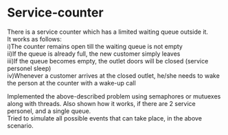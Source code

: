 # Service-counter

There is a service counter which has a limited waiting queue outside it. <br />It works as follows:<br />
i)The counter remains open till the waiting queue is not empty<br />
ii)If the queue is already full, the new customer simply leaves<br />
iii)If the queue becomes empty, the outlet doors will be closed (service personel sleep)<br />
iv)Whenever a customer arrives at the closed outlet, he/she needs to wake the person at the counter with a wake-up call<br />

Implemented the above-described problem using semaphores or mutuexes along with threads. Also shown how it works, if there are 2 service personel, and a single queue. <br />Tried to simulate all possible events that can take place, in the above scenario.
